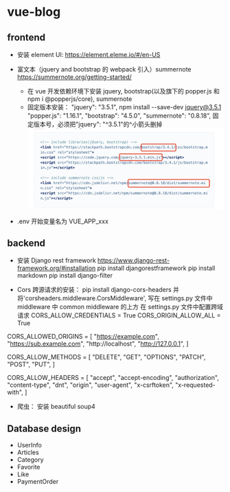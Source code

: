 # vue-blog

## frontend

- 安装 element UI:
  https://element.eleme.io/#/en-US
- 富文本（jquery and bootstrap 的 webpack 引入）summernote
  https://summernote.org/getting-started/

  - 在 vue 开发依赖环境下安装 jquery, bootstrap(以及旗下的 popper.js 和 npm i @popperjs/core), summernote
  - 固定版本安装：
    "jquery": "3.5.1", npm install --save-dev jquery@3.5.1
    "popper.js": "1.16.1",
    "bootstrap": "4.5.0",
    "summernote": "0.8.18", 固定版本号，必须把"jquery": "^3.5.1"的^小箭头删掉
    ![avatar](/frontend/public/image_bug/summernote.png)

- .env 开始变量名为 VUE_APP_xxx

## backend

- 安装 Django rest framework
  https://www.django-rest-framework.org/#installation
  pip install djangorestframework
  pip install markdown
  pip install django-filter

- Cors 跨源请求的安装：
  pip install django-cors-headers
  并将'corsheaders.middleware.CorsMiddleware', 写在 settings.py 文件中 middleware 中 common middleware 的上方
  在 settings.py 文件中配置跨域请求
  CORS_ALLOW_CREDENTIALS = True
  CORS_ORIGIN_ALLOW_ALL = True

CORS_ALLOWED_ORIGINS = [
"https://example.com",
"https://sub.example.com",
"http://localhost",
"http://127.0.0.1",
]

CORS_ALLOW_METHODS = [
"DELETE",
"GET",
"OPTIONS",
"PATCH",
"POST",
"PUT",
]

CORS_ALLOW_HEADERS = [
"accept",
"accept-encoding",
"authorization",
"content-type",
"dnt",
"origin",
"user-agent",
"x-csrftoken",
"x-requested-with",
]

- 爬虫： 安装 beautiful soup4

## Database design

- UserInfo
- Articles
- Category
- Favorite
- Like
- PaymentOrder
